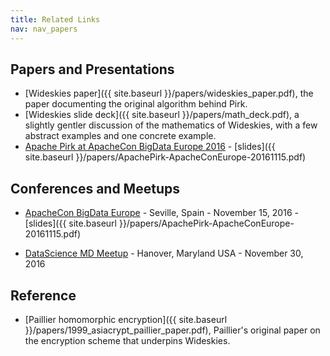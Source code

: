 ```yaml
---
title: Related Links
nav: nav_papers
---
```


## Papers and Presentations

* [Wideskies paper]({{ site.baseurl }}/papers/wideskies_paper.pdf), the paper documenting the original algorithm behind Pirk.
* [Wideskies slide deck]({{ site.baseurl }}/papers/math_deck.pdf), a slightly gentler discussion of the mathematics of Wideskies, with a few abstract examples and one concrete example.
* [Apache Pirk at ApacheCon BigData Europe 2016](http://events.linuxfoundation.org/events/apache-big-data-europe) - [slides]({{ site.baseurl }}/papers/ApachePirk-ApacheConEurope-20161115.pdf)

## Conferences and Meetups

* [ApacheCon BigData Europe](http://events.linuxfoundation.org/events/apache-big-data-europe) - Seville, Spain - November 15, 2016 - [slides]({{ site.baseurl }}/papers/ApachePirk-ApacheConEurope-20161115.pdf)

* [DataScience MD Meetup](https://www.meetup.com/Data-Science-MD/events/234983130/) - Hanover, Maryland USA - November 30, 2016

## Reference
 
 * [Paillier homomorphic encryption]({{ site.baseurl }}/papers/1999_asiacrypt_paillier_paper.pdf), Paillier's original paper on the encryption scheme that underpins Wideskies.
 
